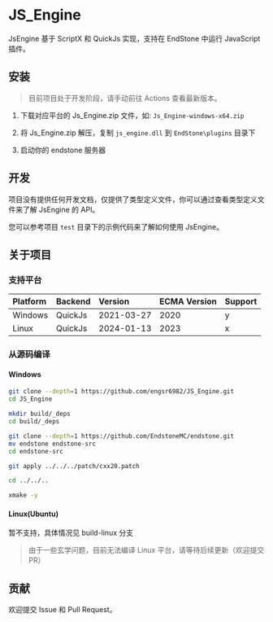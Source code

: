 # JS_Engine

JsEngine 基于 ScriptX 和 QuickJs 实现，支持在 EndStone 中运行 JavaScript 插件。

## 安装

> 目前项目处于开发阶段，请手动前往 Actions 查看最新版本。

1. 下载对应平台的 Js_Engine.zip 文件，如: `Js_Engine-windows-x64.zip`

2. 将 Js_Engine.zip 解压，复制 `js_engine.dll` 到 `EndStone\plugins` 目录下

3. 启动你的 endstone 服务器

## 开发

项目没有提供任何开发文档，仅提供了类型定义文件，你可以通过查看类型定义文件来了解 JsEngine 的 API。

您可以参考项目 `test` 目录下的示例代码来了解如何使用 JsEngine。

## 关于项目

### 支持平台

| Platform | Backend | Version    | ECMA Version | Support |
| :------- | :------ | :--------- | :----------- | :------ |
| Windows  | QuickJs | 2021-03-27 | 2020         | y       |
| Linux    | QuickJs | 2024-01-13 | 2023         | x       |

### 从源码编译

#### Windows

```bash
git clone --depth=1 https://github.com/engsr6982/JS_Engine.git
cd JS_Engine

mkdir build/_deps
cd build/_deps

git clone --depth=1 https://github.com/EndstoneMC/endstone.git
mv endstone endstone-src
cd endstone-src

git apply ../../../patch/cxx20.patch

cd ../../..

xmake -y
```

#### Linux(Ubuntu)

暂不支持，具体情况见 build-linux 分支

> 由于一些玄学问题，目前无法编译 Linux 平台，请等待后续更新（欢迎提交 PR）

## 贡献

欢迎提交 Issue 和 Pull Request。
